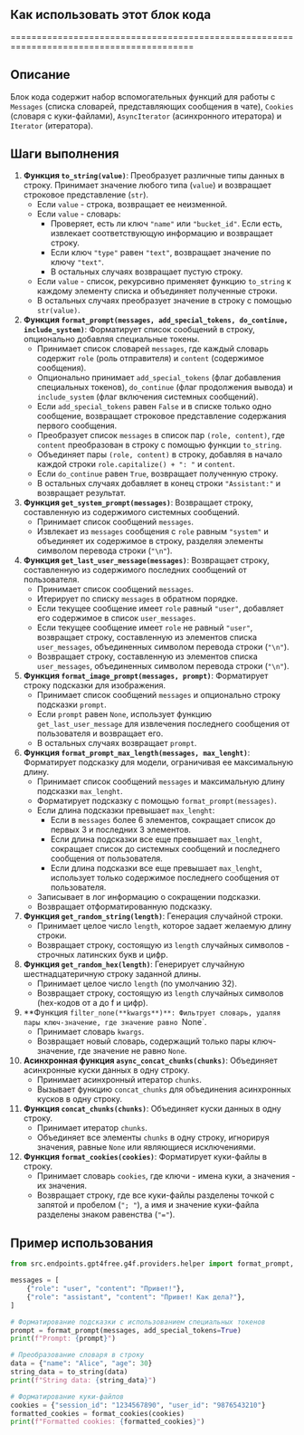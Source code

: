 ## Как использовать этот блок кода
=========================================================================================

Описание
-------------------------
Блок кода содержит набор вспомогательных функций для работы с  `Messages`  (списка словарей, представляющих сообщения в чате),  `Cookies`  (словаря с куки-файлами),  `AsyncIterator`  (асинхронного итератора) и  `Iterator`  (итератора).

Шаги выполнения
-------------------------
1. **Функция `to_string(value)`**: Преобразует различные типы данных в строку. Принимает значение любого типа (`value`) и возвращает строковое представление (`str`).
   - Если `value` - строка, возвращает ее неизменной.
   - Если `value` - словарь:
     - Проверяет, есть ли ключ `"name"`  или `"bucket_id"`. Если есть, извлекает соответствующую информацию и возвращает строку.
     - Если ключ `"type"`  равен `"text"`, возвращает значение по ключу `"text"`.
     - В остальных случаях возвращает пустую строку.
   - Если `value` - список, рекурсивно применяет функцию `to_string`  к каждому элементу списка и объединяет полученные строки.
   - В остальных случаях преобразует значение в строку с помощью `str(value)`.
2. **Функция `format_prompt(messages, add_special_tokens, do_continue, include_system)`**: Форматирует список сообщений в строку, опционально добавляя специальные токены.
   - Принимает список словарей `messages`, где каждый словарь содержит `role` (роль отправителя) и `content` (содержимое сообщения).
   - Опционально принимает `add_special_tokens` (флаг добавления специальных токенов), `do_continue` (флаг продолжения вывода) и `include_system` (флаг включения системных сообщений).
   - Если `add_special_tokens`  равен `False` и в списке только одно сообщение, возвращает строковое представление содержания первого сообщения.
   - Преобразует список `messages`  в список пар `(role, content)`, где `content`  преобразован в строку с помощью функции `to_string`.
   - Объединяет пары `(role, content)`  в строку, добавляя в начало каждой строки `role.capitalize() + ": "`  и `content`.
   - Если `do_continue`  равен `True`, возвращает полученную строку.
   - В остальных случаях добавляет в конец строки `"Assistant:"`  и возвращает результат.
3. **Функция `get_system_prompt(messages)`**: Возвращает строку, составленную из содержимого системных сообщений.
   - Принимает список сообщений `messages`.
   - Извлекает из `messages`  сообщения с `role`  равным `"system"`  и объединяет их содержимое в строку, разделяя элементы символом перевода строки (`"\n"`).
4. **Функция `get_last_user_message(messages)`**: Возвращает строку, составленную из содержимого последних сообщений от пользователя.
   - Принимает список сообщений `messages`.
   - Итерирует по списку `messages`  в обратном порядке.
   - Если текущее сообщение имеет `role`  равный `"user"`, добавляет его содержимое в список `user_messages`.
   - Если текущее сообщение имеет `role`  не равный `"user"`, возвращает строку, составленную из элементов списка `user_messages`, объединенных символом перевода строки (`"\n"`).
   - Возвращает строку, составленную из элементов списка `user_messages`, объединенных символом перевода строки (`"\n"`).
5. **Функция `format_image_prompt(messages, prompt)`**: Форматирует строку подсказки для изображения.
   - Принимает список сообщений `messages`  и опционально строку подсказки `prompt`.
   - Если `prompt`  равен `None`, использует функцию `get_last_user_message`  для извлечения последнего сообщения от пользователя и возвращает его.
   - В остальных случаях возвращает `prompt`.
6. **Функция `format_prompt_max_length(messages, max_lenght)`**:  Форматирует подсказку для модели, ограничивая ее максимальную длину.
   - Принимает список сообщений `messages`  и максимальную длину подсказки `max_lenght`.
   - Форматирует подсказку с помощью `format_prompt(messages)`.
   - Если длина подсказки превышает `max_lenght`:
     - Если в `messages`  более 6 элементов, сокращает список до первых 3 и последних 3 элементов.
     - Если длина подсказки все еще превышает `max_lenght`, сокращает список до системных сообщений и последнего сообщения от пользователя.
     - Если длина подсказки все еще превышает `max_lenght`, использует только содержимое последнего сообщения от пользователя.
   - Записывает в лог информацию о сокращении подсказки.
   - Возвращает отформатированную подсказку.
7. **Функция `get_random_string(length)`**: Генерация случайной строки.
    - Принимает целое число `length`, которое задает желаемую длину строки.
    - Возвращает строку, состоящую из `length`  случайных символов - строчных латинских букв и цифр.
8. **Функция `get_random_hex(length)`**:  Генерирует случайную шестнадцатеричную строку заданной длины.
    - Принимает целое число `length` (по умолчанию 32).
    - Возвращает строку, состоящую из `length`  случайных символов (hex-кодов от a до f и цифр).
9. **Функция `filter_none(**kwargs**)**: Фильтрует словарь, удаляя пары ключ-значение, где значение равно `None`.
    - Принимает словарь `kwargs`.
    - Возвращает новый словарь, содержащий только пары ключ-значение, где значение не равно `None`.
10. **Асинхронная функция `async_concat_chunks(chunks)`**: Объединяет асинхронные куски данных в одну строку.
    - Принимает асинхронный итератор `chunks`.
    - Вызывает функцию `concat_chunks`  для объединения асинхронных кусков в одну строку.
11. **Функция `concat_chunks(chunks)`**: Объединяет куски данных в одну строку.
    - Принимает итератор `chunks`.
    - Объединяет все элементы `chunks`  в одну строку, игнорируя значения, равные `None`  или являющиеся исключениями.
12. **Функция `format_cookies(cookies)`**:  Форматирует куки-файлы в строку.
    - Принимает словарь `cookies`, где ключи - имена куки, а значения - их значения.
    - Возвращает строку, где все куки-файлы разделены точкой с запятой и пробелом (`"; "`), а имя и значение куки-файла разделены знаком равенства (`"="`).


Пример использования
-------------------------

```python
from src.endpoints.gpt4free.g4f.providers.helper import format_prompt, to_string, format_cookies

messages = [
    {"role": "user", "content": "Привет!"},
    {"role": "assistant", "content": "Привет! Как дела?"},
]

# Форматирование подсказки с использованием специальных токенов
prompt = format_prompt(messages, add_special_tokens=True)
print(f"Prompt: {prompt}")

# Преобразование словаря в строку
data = {"name": "Alice", "age": 30}
string_data = to_string(data)
print(f"String data: {string_data}")

# Форматирование куки-файлов
cookies = {"session_id": "1234567890", "user_id": "9876543210"}
formatted_cookies = format_cookies(cookies)
print(f"Formatted cookies: {formatted_cookies}")
```